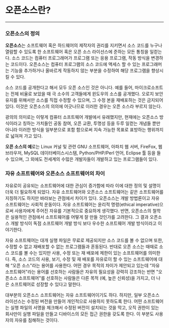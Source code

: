 # 오픈소스란?

---

### 오픈소스의 정의

**오픈소스**는 소프트웨어 혹은 하드웨어의 제작자의 권리를 지키면서 소스 코드를 누구나 열람할 수 있도록 한 소프트웨어 혹은 오픈 소스 라이선스에 준하는 모든 통칭을 일컫는다. 소스 코드는 컴퓨터 프로그래머가 프로그램 또는 응용 프로그램, 작동 방식을 변경하는 코드이다. 오픈소스는 컴퓨터 프로그램의 소스 코드에 액세스 할 수 있는 프로그래머는 기능을 추가하거나 올바르게 작동하지 않는 부분을 수정하여 해당 프로그램을 향상시킬 수 있다.

소스 코드를 공개한다고 해서 모두 오픈 소스인 것은 아니다. 예를 들어, 마이크로소프트는 전체 비율로 보았을 때 극 소수의 고객들에게 윈도우의 소스를 공개했다. 오로지 보안 유지를 위해서만 소스를 직접 수정할 수 있으며, 그 수정 본을 재배포하는 것은 금지되어 있다. 이것은 오픈소스의 의의에 어긋나므로 이러한 경우는 오픈 소스라 부르지 않는다.

광의의 의미로는 이렇게 컴퓨터 소프트웨어 개발에서 유래했지만, 현재에는 오픈소스 방식이라고 칭하는 가치들인 공동 참여, 오픈 교환, 투명성 등을 두루 일컫는 개념들 뿐만 아니라 이러한 방식을 일부분으로 포함 함으로써 지속 가능한 목표로 표방하는 행위까지로 넓혀져 가고 있다.

**오픈 소스의 예**로는 Linux 커널 및 관련 GNU 소프트웨어, 아파치 웹 서버, FireFox, 웹 브라우저, MySQL 데이터베이스시스템, Python/PHP/Perl 언어, Eclipse 툴 등을 들 수 있으며, 그 외에도 전세계의 수많은 개발자들이 개발하고 있는 프로그램들이 있다.

### 자유 소프트웨어와 오픈소스 소프트웨어의 차이

자유로이 공유되는 소프트웨어에 대한 관심이 증가함에 따라 이에 대한 정의 및 설명이 더욱 더 필요하게 되었다. 자유 소프트웨어와 오픈소스 소프트웨어는 같은 소프트웨어를 지칭하기도 하지만 바라보는 관점에서 차이가 있다. 오픈소스는 개발 방법론이고 자유 소프트웨어는 사회적 운동이다. 자유 소프트웨어는 윤리적 명령\(ethical imperative\)으로써 사용자에게 주어진 자유를 기본적으로 중요하게 생각했다. 반면, 오픈소스의 철학은 실용적인 관점에서 소프트웨어를 어떻게 잘 만들 것인가를 고려한다. 그 결과 오픈소스 개발 방식이 독점 소프트웨어 개발 방식 보다 우수한 소프트웨어 개발 방식이라고 이야기한다.

자유 소프트웨어는 대개 실행 파일은 무료로 제공되지만 소스 코드를 볼 수 없으며 또한, 수정할 수 없고 재배포할 수 없는 프로그램들과 혼동된다. 반대로 오픈 소스는 때때로 소스 코드를 볼 수는 있지만 사용, 수정 또는 재 배포에 제한이 있는 소프트웨어를 의미한다. 즉, 소스 코드의 사용, 보기, 수정 및 재 배포를 자유로이 할 수 있는 소프트웨어에 대해 “오픈 소스"라는 용어를 사용한다. 어떤 경우 목적의 차이가 제안되고 있는데 “자유 소프트웨어"라는 용어를 선호하는 사람들은 자유의 필요성을 강력히 강조하는 반면 "오픈소스 소프트웨어"를 선호하는 사람들은 다른 목적 \(예, 높은 신뢰성\)을 가지고, 더 나은 소프트웨어로 성장할 수 있다고 말한다.

대부분의 오픈소스 소프트웨어는 자유 소프트웨어이기도 하다. 하지만, 일부 오픈소스 라이선스는 수정된 버전을 만들어 개인적으로 사용하지 못하도록 한다. 어떤 소프트웨어는 실행 파일의 서명을 체크해서 수정된 버전이 설치되는 것을 막고, 오직 권한이 있는 회사만이 실행 파일을 만들고 디바이스의 모든 접근 권한을 갖도록 한다. 이 부분도 사용자의 자유를 침해하는 것이다.

